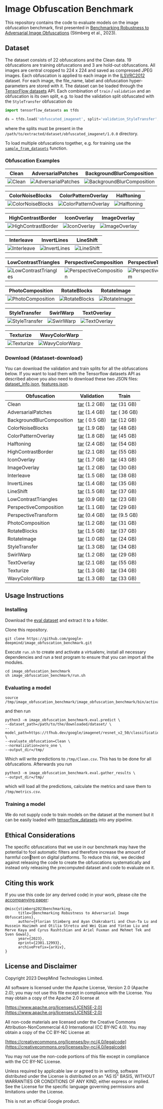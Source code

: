 # Image Obfuscation Benchmark

This repository contains the code to evaluate models on the image obfuscation benchmark, first presented in
[Benchmarking Robustness to Adversarial Image Obfuscations](https://arxiv.org/abs/2301.12993)
(Stimberg et al., 2023).

## Dataset

The dataset consists of 22 obfuscations and the Clean data. 19 obfuscations are training obfuscations and 3 are hold-out obfuscations. All images are central cropped to 224 x 224 and saved as compressed JPEG images. Each obfuscation is applied to each image in the [ILSVRC2012](https://www.image-net.org/challenges/LSVRC/2012/) dataset. For each image, the file_name, label and obfuscation hyper-parameters are stored with it. The dataset can be loaded through the [TensorFlow datasets](https://www.tensorflow.org/datasets) API. Each combination of `train` / `validation` and an obfuscation is its own split, e.g. to load the validation split obfuscated with the `StyleTransfer` obfuscation do

```python
import tensorflow_datasets as tfds

ds = tfds.load('obfuscated_imagenet', split='validation_StyleTransfer', data_dir='/path/to/extracted/dataset/')
```

where the splits must be present in the `/path/to/extracted/dataset/obfuscated_imagenet/1.0.0` directory.

To load multiple obfuscations together, e.g. for training use the [`sample_from_datasets`](https://www.tensorflow.org/api_docs/python/tf/data/Dataset#sample_from_datasets) function.

### Obfuscation Examples

Clean|AdversarialPatches|BackgroundBlurComposition|
-----|------------------|------------------------|
![Clean](example_images/Clean.png)|![AdversarialPatches](example_images/AdversarialPatches.png)|![BackgroundBlurComposition](example_images/BackgroundBlurComposition.png)

ColorNoiseBlocks|ColorPatternOverlay|Halftoning|
----------------|-------------------|----------|
![ColorNoiseBlocks](example_images/ColorNoiseBlocks.png)|![ColorPatternOverlay](example_images/ColorPatternOverlay.png)|![Halftoning](example_images/Halftoning.png)

HighContrastBorder|IconOverlay|ImageOverlay|
------------------|-----------|------------|
![HighContrastBorder](example_images/HighContrastBorder.png)|![IconOverlay](example_images/IconOverlay.png)|![ImageOverlay](example_images/ImageOverlay.png)

Interleave|InvertLines|LineShift|
----------|-----------|---------|
![Interleave](example_images/Interleave.png)|![InvertLines](example_images/InvertLines.png)|![LineShift](example_images/LineShift.png)

LowContrastTriangles|PerspectiveComposition|PerspectiveTransform|
--------------------|----------------------|--------------------|
![LowContrastTriangles](example_images/LowContrastTriangles.png)|![PerspectiveComposition](example_images/PerspectiveComposition.png)|![PerspectiveTransform](example_images/PerspectiveTransform.png)

PhotoComposition|RotateBlocks|RotateImage|
----------------|------------|-----------|
![PhotoComposition](example_images/PhotoComposition.png)|![RotateBlocks](example_images/RotateBlocks.png)|![RotateImage](example_images/RotateImage.png)

StyleTransfer|SwirlWarp|TextOverlay|
-------------|---------|-----------|
![StyleTransfer](example_images/StyleTransfer.png)|![SwirlWarp](example_images/SwirlWarp.png)|![TextOverlay](example_images/TextOverlay.png)

Texturize|WavyColorWarp|
---------|-------------|
![Texturize](example_images/Texturize.png)|![WavyColorWarp](example_images/WavyColorWarp.png)

### Download {#dataset-download}

You can download the validation and train splits for all the obfuscations below. If you want to load them with the Tensorflow datasets API as described above you also need to download these two JSON files: [dataset_info.json](https://storage.googleapis.com/dm_image_obfuscation_benchmark/dataset_info.json), [features.json](https://storage.googleapis.com/dm_image_obfuscation_benchmark/features.json).

| Obfuscation               | Validation  |       Train |
| ------------------------- | ----------- | ----------- |
| Clean                     | [tar](https://storage.googleapis.com/dm_image_obfuscation_benchmark/validation_Clean.tar) (1.2 GB) | [tar](https://storage.googleapis.com/dm_image_obfuscation_benchmark/train_Clean.tar) (31 GB) |
| AdversarialPatches        | [tar](https://storage.googleapis.com/dm_image_obfuscation_benchmark/validation_AdversarialPatches.tar) (1.4 GB) | [tar](https://storage.googleapis.com/dm_image_obfuscation_benchmark/train_AdversarialPatches.tar) ( 36 GB) |
| BackgroundBlurComposition | [tar](https://storage.googleapis.com/dm_image_obfuscation_benchmark/validation_BackgroundBlurComposition.tar) ( 0.5 GB) | [tar](https://storage.googleapis.com/dm_image_obfuscation_benchmark/train_BackgroundBlurComposition.tar) (12 GB) |
| ColorNoiseBlocks          | [tar](https://storage.googleapis.com/dm_image_obfuscation_benchmark/validation_ColorNoiseBlocks.tar) (1.9 GB) | [tar](https://storage.googleapis.com/dm_image_obfuscation_benchmark/train_ColorNoiseBlocks.tar) (48 GB) |
| ColorPatternOverlay       | [tar](https://storage.googleapis.com/dm_image_obfuscation_benchmark/validation_ColorPatternOverlay.tar) (1.8 GB) | [tar](https://storage.googleapis.com/dm_image_obfuscation_benchmark/train_ColorPatternOverlay.tar) (45 GB) |
| Halftoning                | [tar](https://storage.googleapis.com/dm_image_obfuscation_benchmark/validation_Halftoning.tar) (2.4 GB) | [tar](https://storage.googleapis.com/dm_image_obfuscation_benchmark/train_Halftoning.tar) (54 GB) |
| HighContrastBorder        | [tar](https://storage.googleapis.com/dm_image_obfuscation_benchmark/validation_HighContrastBorder.tar) (2.1 GB) | [tar](https://storage.googleapis.com/dm_image_obfuscation_benchmark/train_HighContrastBorder.tar) (55 GB) |
| IconOverlay               | [tar](https://storage.googleapis.com/dm_image_obfuscation_benchmark/validation_IconOverlay.tar) (1.7 GB) | [tar](https://storage.googleapis.com/dm_image_obfuscation_benchmark/train_IconOverlay.tar) (43 GB) |
| ImageOverlay              | [tar](https://storage.googleapis.com/dm_image_obfuscation_benchmark/validation_ImageOverlay.tar) (1.2 GB) | [tar](https://storage.googleapis.com/dm_image_obfuscation_benchmark/train_ImageOverlay.tar) (30 GB) |
| Interleave                | [tar](https://storage.googleapis.com/dm_image_obfuscation_benchmark/validation_Interleave.tar) (1.5 GB) | [tar](https://storage.googleapis.com/dm_image_obfuscation_benchmark/train_Interleave.tar) (38 GB) |
| InvertLines               | [tar](https://storage.googleapis.com/dm_image_obfuscation_benchmark/validation_InvertLines.tar) (1.4 GB) | [tar](https://storage.googleapis.com/dm_image_obfuscation_benchmark/train_InvertLines.tar) (35 GB) |
| LineShift                 | [tar](https://storage.googleapis.com/dm_image_obfuscation_benchmark/validation_LineShift.tar) (1.5 GB) | [tar](https://storage.googleapis.com/dm_image_obfuscation_benchmark/train_LineShift.tar) (37 GB) |
| LowContrastTriangles      | [tar](https://storage.googleapis.com/dm_image_obfuscation_benchmark/validation_LowContrastTriangles.tar) (0.9 GB) | [tar](https://storage.googleapis.com/dm_image_obfuscation_benchmark/train_LowContrastTriangles.tar) (23 GB) |
| PerspectiveComposition    | [tar](https://storage.googleapis.com/dm_image_obfuscation_benchmark/validation_PerspectiveComposition.tar) (1.1 GB) | [tar](https://storage.googleapis.com/dm_image_obfuscation_benchmark/train_PerspectiveComposition.tar) (29 GB) |
| PerspectiveTransform      | [tar](https://storage.googleapis.com/dm_image_obfuscation_benchmark/validation_PerspectiveTransform.tar) (0.4 GB) | [tar](https://storage.googleapis.com/dm_image_obfuscation_benchmark/train_PerspectiveTransform.tar) (9.5 GB) |
| PhotoComposition          | [tar](https://storage.googleapis.com/dm_image_obfuscation_benchmark/validation_PhotoComposition.tar) (1.2 GB) | [tar](https://storage.googleapis.com/dm_image_obfuscation_benchmark/train_PhotoComposition.tar) (31 GB) |
| RotateBlocks              | [tar](https://storage.googleapis.com/dm_image_obfuscation_benchmark/validation_RotateBlocks.tar) (1.5 GB) | [tar](https://storage.googleapis.com/dm_image_obfuscation_benchmark/train_RotateBlocks.tar) (37 GB) |
| RotateImage               | [tar](https://storage.googleapis.com/dm_image_obfuscation_benchmark/validation_RotateImage.tar) (1.0 GB) | [tar](https://storage.googleapis.com/dm_image_obfuscation_benchmark/train_RotateImage.tar) (24 GB) |
| StyleTransfer             | [tar](https://storage.googleapis.com/dm_image_obfuscation_benchmark/validation_StyleTransfer.tar) (1.3 GB) | [tar](https://storage.googleapis.com/dm_image_obfuscation_benchmark/train_StyleTransfer.tar) (34 GB) |
| SwirlWarp                 | [tar](https://storage.googleapis.com/dm_image_obfuscation_benchmark/validation_SwirlWarp.tar) (1.2 GB) | [tar](https://storage.googleapis.com/dm_image_obfuscation_benchmark/train_SwirlWarp.tar) (29 GB) |
| TextOverlay               | [tar](https://storage.googleapis.com/dm_image_obfuscation_benchmark/validation_TextOverlay.tar) (2.1 GB) | [tar](https://storage.googleapis.com/dm_image_obfuscation_benchmark/train_TextOverlay.tar) (55 GB) |
| Texturize                 | [tar](https://storage.googleapis.com/dm_image_obfuscation_benchmark/validation_Texturize.tar) (1.3 GB) | [tar](https://storage.googleapis.com/dm_image_obfuscation_benchmark/train_Texturize.tar) (34 GB) |
| WavyColorWarp             | [tar](https://storage.googleapis.com/dm_image_obfuscation_benchmark/validation_WavyColorWarp.tar) (1.3 GB) | [tar](https://storage.googleapis.com/dm_image_obfuscation_benchmark/train_WavyColorWarp.tar) (33 GB) |


## Usage Instructions

### Installing

Download the [eval dataset](#dataset-download) and extract it to a folder.

Clone this repository.

```
git clone https://github.com/google-deepmind/image_obfuscation_benchmark.git
```

Execute `run.sh` to create and activate a virtualenv, install all necessary
dependencies and run a test program to ensure that you can import all the
modules.

```shell
cd image_obfuscation_benchmark
sh image_obfuscation_benchmark/run.sh
```

### Evaluating a model

```
source /tmp/image_obfuscation_benchmark/image_obfuscation_benchmark/bin/activate
```

and then run

```shell
python3 -m image_obfuscation_benchmark.eval.predict \
--dataset_path=/path/to/the/downloaded/dataset/ \
--model_path=https://tfhub.dev/google/imagenet/resnet_v2_50/classification/1 \
--evaluate_obfuscation=Clean \
--normalization=zero_one \
--output_dir=/tmp/
```

Which will write predictions to `/tmp/Clean.csv`. This has to be done for all
obfuscations. Afterwards you run

```shell
python3 -m image_obfuscation_benchmark.eval.gather_results \
--output_dir=/tmp/
```

which will load all the predictions, calculate the metrics and save them to
`/tmp/metrics.csv`.

### Training a model

We do not supply code to train models on the dataset at the moment but it can be
easily loaded with [tensorflow_datasets](https://github.com/tensorflow/datasets) into any pipeline.

## Ethical Considerations
The specific obfuscations that we use in our benchmark may have the potential to fool automatic filters and therefore increase the amount of harmful con￾tent on digital platforms. To reduce this risk, we decided against releasing the code to create the obfuscations systematically and instead only releasing the precomputed
dataset and code to evaluate on it.

## Citing this work

If you use this code (or any derived code) in your work, please cite the [accompanying paper](https://arxiv.org/abs/2301.12993):

```
@misc{stimberg2023benchmarking,
      title={Benchmarking Robustness to Adversarial Image Obfuscations},
      author={Florian Stimberg and Ayan Chakrabarti and Chun-Ta Lu and Hussein Hazimeh and Otilia Stretcu and Wei Qiao and Yintao Liu and Merve Kaya and Cyrus Rashtchian and Ariel Fuxman and Mehmet Tek and Sven Gowal},
      year={2023},
      eprint={2301.12993},
      archivePrefix={arXiv},
}
```

## License and Disclaimer

Copyright 2023 DeepMind Technologies Limited.

All software is licensed under the Apache License, Version 2.0 (Apache 2.0);
you may not use this file except in compliance with the License. You may obtain
a copy of the Apache 2.0 license at

[https://www.apache.org/licenses/LICENSE-2.0](https://www.apache.org/licenses/LICENSE-2.0)

All non-code materials are licensed under the Creative Commons Attribution-NonCommercial 4.0 International (CC BY-NC 4.0). You may obtain a copy of the CC BY-NC License at:

[https://creativecommons.org/licenses/by-nc/4.0/legalcode](https://creativecommons.org/licenses/by-nc/4.0/legalcode)

You may not use the non-code portions of this file except in compliance with the CC BY-NC License.

Unless required by applicable law or agreed to in writing, software distributed
under the License is distributed on an "AS IS" BASIS, WITHOUT WARRANTIES OR
CONDITIONS OF ANY KIND, either express or implied. See the License for the
specific language governing permissions and limitations under the License.

This is not an official Google product.